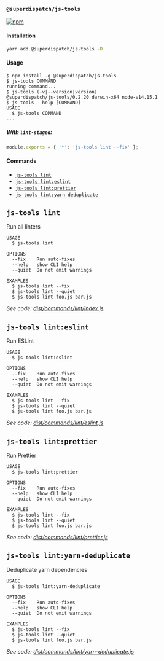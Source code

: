 ### `@superdispatch/js-tools`

[![npm](https://img.shields.io/npm/v/@superdispatch/js-tools)](https://www.npmjs.com/package/@superdispatch/js-tools)

#### Installation

```bash
yarn add @superdispatch/js-tools -D
```

#### Usage

<!-- usage -->

```sh-session
$ npm install -g @superdispatch/js-tools
$ js-tools COMMAND
running command...
$ js-tools (-v|--version|version)
@superdispatch/js-tools/0.2.20 darwin-x64 node-v14.15.1
$ js-tools --help [COMMAND]
USAGE
  $ js-tools COMMAND
...
```

<!-- usagestop -->

##### With `lint-staged`:

```js
module.exports = { '*': 'js-tools lint --fix' };
```

#### Commands

<!-- commands -->

- [`js-tools lint`](#js-tools-lint)
- [`js-tools lint:eslint`](#js-tools-linteslint)
- [`js-tools lint:prettier`](#js-tools-lintprettier)
- [`js-tools lint:yarn-deduplicate`](#js-tools-lintyarn-deduplicate)

## `js-tools lint`

Run all linters

```
USAGE
  $ js-tools lint

OPTIONS
  --fix    Run auto-fixes
  --help   show CLI help
  --quiet  Do not emit warnings

EXAMPLES
  $ js-tools lint --fix
  $ js-tools lint --quiet
  $ js-tools lint foo.js bar.js
```

_See code: [dist/commands/lint/index.js](https://github.com/superdispatch/js-tools/blob/v0.2.20/dist/commands/lint/index.js)_

## `js-tools lint:eslint`

Run ESLint

```
USAGE
  $ js-tools lint:eslint

OPTIONS
  --fix    Run auto-fixes
  --help   show CLI help
  --quiet  Do not emit warnings

EXAMPLES
  $ js-tools lint --fix
  $ js-tools lint --quiet
  $ js-tools lint foo.js bar.js
```

_See code: [dist/commands/lint/eslint.js](https://github.com/superdispatch/js-tools/blob/v0.2.20/dist/commands/lint/eslint.js)_

## `js-tools lint:prettier`

Run Prettier

```
USAGE
  $ js-tools lint:prettier

OPTIONS
  --fix    Run auto-fixes
  --help   show CLI help
  --quiet  Do not emit warnings

EXAMPLES
  $ js-tools lint --fix
  $ js-tools lint --quiet
  $ js-tools lint foo.js bar.js
```

_See code: [dist/commands/lint/prettier.js](https://github.com/superdispatch/js-tools/blob/v0.2.20/dist/commands/lint/prettier.js)_

## `js-tools lint:yarn-deduplicate`

Deduplicate yarn dependencies

```
USAGE
  $ js-tools lint:yarn-deduplicate

OPTIONS
  --fix    Run auto-fixes
  --help   show CLI help
  --quiet  Do not emit warnings

EXAMPLES
  $ js-tools lint --fix
  $ js-tools lint --quiet
  $ js-tools lint foo.js bar.js
```

_See code: [dist/commands/lint/yarn-deduplicate.js](https://github.com/superdispatch/js-tools/blob/v0.2.20/dist/commands/lint/yarn-deduplicate.js)_

<!-- commandsstop -->
